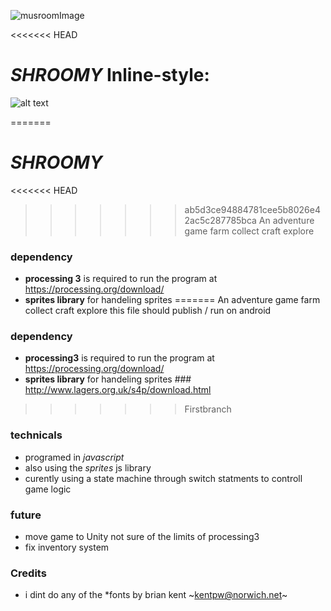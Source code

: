 ![musroomImage](https://encrypted-tbn0.gstatic.com/images?q=tbn:ANd9GcQ48VDKbe9nv4hmwFP_ZSsMXiOvNn7TRs9yWeLy5pVD7Yz7ycF9)

<<<<<<< HEAD


# *SHROOMY* Inline-style: 
![alt text](https://www.google.com/url?sa=i&rct=j&q=&esrc=s&source=images&cd=&cad=rja&uact=8&ved=0ahUKEwjw0q3ezKfUAhVF02MKHVeUBAcQjRwIBw&url=http%3A%2F%2Fwww.iconarchive.com%2Fshow%2Foutline-icons-by-iconsmind%2FMushroom-icon.html&psig=AFQjCNF_sewkyTAaKo1GDhqnToQLMG_K2w&ust=1496782820995338" )

=======
# *SHROOMY* 
 
<<<<<<< HEAD
>>>>>>> ab5d3ce94884781cee5b8026e42ac5c287785bca
An adventure game farm collect craft explore

### dependency 
- **processing 3** is required to run the program at https://processing.org/download/
- **sprites library** for handeling sprites
=======
An adventure game farm collect craft explore this file should publish / run on android 

### dependency 
- **processing3** is required to run the program at https://processing.org/download/
- **sprites library** for handeling sprites ### http://www.lagers.org.uk/s4p/download.html
>>>>>>> Firstbranch


### technicals

- programed in  *javascript*
- also using the *sprites* js library
- curently using a state machine through switch statments to controll game logic


### future
 - move game to Unity not sure of the limits of processing3
 - fix inventory system


### Credits
* i dint do any of the 
*fonts by brian kent ~kentpw@norwich.net~


